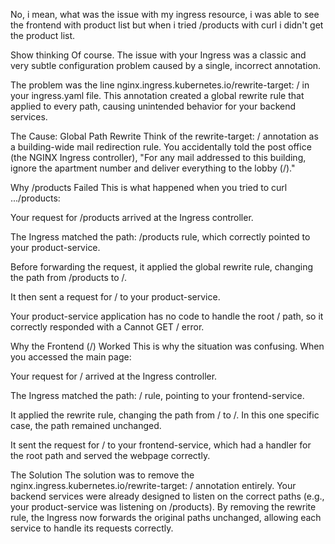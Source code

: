 No, i mean, what was the issue with my ingress resource, i was able to see the frontend with product list but when i tried /products with curl i didn't get the product list.



Show thinking
Of course. The issue with your Ingress was a classic and very subtle configuration problem caused by a single, incorrect annotation.

The problem was the line nginx.ingress.kubernetes.io/rewrite-target: / in your ingress.yaml file. This annotation created a global rewrite rule that applied to every path, causing unintended behavior for your backend services.

The Cause: Global Path Rewrite
Think of the rewrite-target: / annotation as a building-wide mail redirection rule. You accidentally told the post office (the NGINX Ingress controller), "For any mail addressed to this building, ignore the apartment number and deliver everything to the lobby (/)."

Why /products Failed
This is what happened when you tried to curl .../products:

Your request for /products arrived at the Ingress controller.

The Ingress matched the path: /products rule, which correctly pointed to your product-service.

Before forwarding the request, it applied the global rewrite rule, changing the path from /products to /.

It then sent a request for / to your product-service.

Your product-service application has no code to handle the root / path, so it correctly responded with a Cannot GET / error.

Why the Frontend (/) Worked
This is why the situation was confusing. When you accessed the main page:

Your request for / arrived at the Ingress controller.

The Ingress matched the path: / rule, pointing to your frontend-service.

It applied the rewrite rule, changing the path from / to /. In this one specific case, the path remained unchanged.

It sent the request for / to your frontend-service, which had a handler for the root path and served the webpage correctly.

The Solution
The solution was to remove the nginx.ingress.kubernetes.io/rewrite-target: / annotation entirely. Your backend services were already designed to listen on the correct paths (e.g., your product-service was listening on /products). By removing the rewrite rule, the Ingress now forwards the original paths unchanged, allowing each service to handle its requests correctly.

